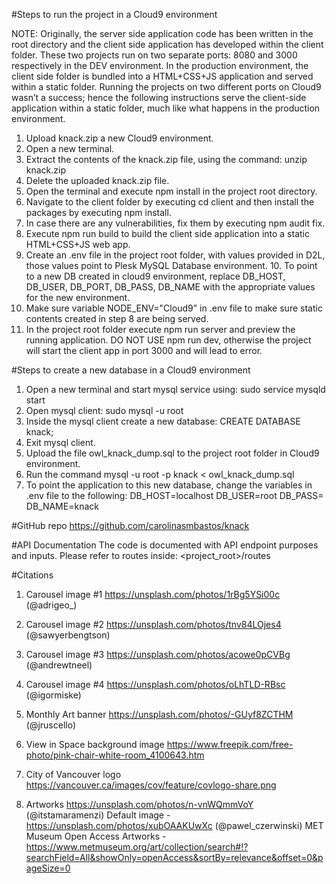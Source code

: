 #Steps to run the project in a Cloud9 environment

NOTE: Originally, the server side application code has been written in the root directory and the client side application has developed within the client folder. These two projects run on two separate ports: 8080 and 3000 respectively in the DEV environment. In the production environment, the client side folder is bundled into a HTML+CSS+JS application and served within a static folder. Running the projects on two different ports on Cloud9 wasn’t a success; hence the following instructions serve the client-side application within a static folder, much like what happens in the production environment.

1. Upload knack.zip a new Cloud9 environment.
2. Open a new terminal.
3. Extract the contents of the knack.zip file, using the command: unzip knack.zip 
4. Delete the uploaded knack.zip file.
5. Open the terminal and execute npm install in the project root directory.
6. Navigate to the client folder by executing cd client and then install the packages by executing npm install.
7. In case there are any vulnerabilities, fix them by executing npm audit fix.
8. Execute npm run build to build the client side application into a static HTML+CSS+JS web app.
9. Create an .env file in the project root folder, with values provided in D2L, those values  point to Plesk MySQL Database environment. 10. To point to a new DB created in cloud9 environment, replace DB_HOST, DB_USER, DB_PORT, DB_PASS, DB_NAME with the appropriate values for the new environment.
11. Make sure variable NODE_ENV="Cloud9" in .env file to make sure static contents created in step 8 are being served.
12. In the project root folder execute npm run server and preview the running application. DO NOT USE npm run dev, otherwise the project will start the client app in port 3000 and will lead to error. 



#Steps to create a new database in a Cloud9 environment

1. Open a new terminal and start mysql service using: sudo service mysqld start
2. Open mysql client: sudo mysql -u root
3. Inside the mysql client create a new database: CREATE DATABASE knack;
4. Exit mysql client.
5. Upload the file owl_knack_dump.sql to the project root folder in Cloud9 environment.
6. Run the command mysql -u root -p knack < owl_knack_dump.sql 
7. To point the application to this new database, change the variables in .env file to the following:
DB_HOST=localhost 
DB_USER=root
DB_PASS=
DB_NAME=knack


#GitHub repo
https://github.com/carolinasmbastos/knack


#API Documentation
The code is documented with API endpoint purposes and inputs. Please refer to routes inside: <project_root>/routes


#Citations
1. Carousel image #1
https://unsplash.com/photos/1rBg5YSi00c (@adrigeo_)

2. Carousel image #2
https://unsplash.com/photos/tnv84LOjes4 (@sawyerbengtson)

3. Carousel image #3
https://unsplash.com/photos/acowe0pCVBg (@andrewtneel)

4. Carousel image #4
https://unsplash.com/photos/oLhTLD-RBsc (@igormiske)

5. Monthly Art banner
https://unsplash.com/photos/-GUyf8ZCTHM (@jruscello)

6. View in Space background image
https://www.freepik.com/free-photo/pink-chair-white-room_4100643.htm 

7. City of Vancouver logo
https://vancouver.ca/images/cov/feature/covlogo-share.png 

8. Artworks
https://unsplash.com/photos/n-vnWQmmVoY (@itstamaramenzi)
Default image -  https://unsplash.com/photos/xubOAAKUwXc (@pawel_czerwinski)
MET Museum Open Access Artworks - https://www.metmuseum.org/art/collection/search#!?searchField=All&showOnly=openAccess&sortBy=relevance&offset=0&pageSize=0 













